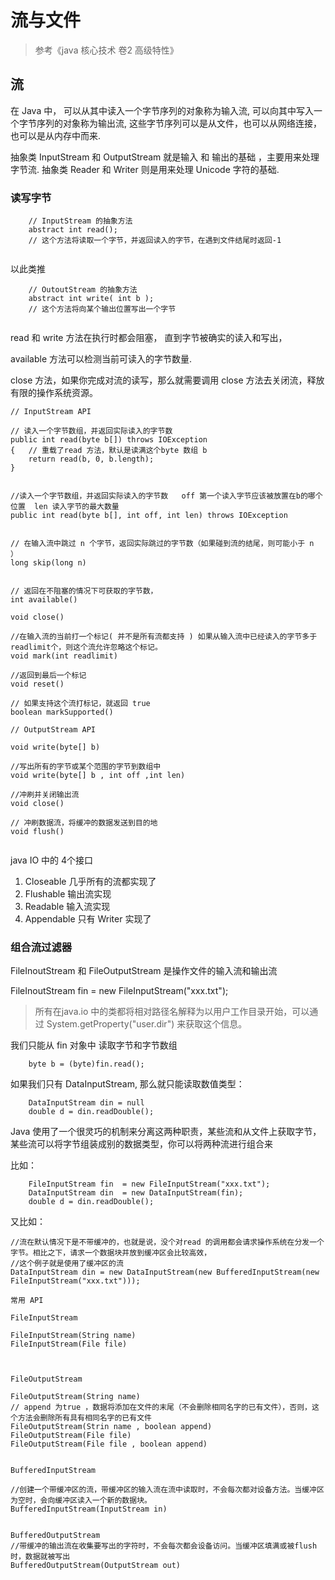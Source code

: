 # 流与文件 
> 参考《java 核心技术 卷2 高级特性》


## 流
在 Java 中， 可以从其中读入一个字节序列的对象称为输入流, 可以向其中写入一个字节序列的对象称为输出流, 这些字节序列可以是从文件，也可以从网络连接，也可以是从内存中而来.

抽象类 InputStream 和 OutputStream 就是输入 和 输出的基础 ，主要用来处理 字节流.
抽象类 Reader 和 Writer 则是用来处理 Unicode 字符的基础.


### 读写字节

```
	// InputStream 的抽象方法
	abstract int read();
	// 这个方法将读取一个字节，并返回读入的字节，在遇到文件结尾时返回-1
	
```

以此类推
```
	// OutoutStream 的抽象方法
	abstract int write( int b );
	// 这个方法将向某个输出位置写出一个字节
	
```

read 和 write 方法在执行时都会阻塞， 直到字节被确实的读入和写出， 

available 方法可以检测当前可读入的字节数量.

close 方法，如果你完成对流的读写，那么就需要调用 close 方法去关闭流，释放有限的操作系统资源。

```
// InputStream API 

// 读入一个字节数组，并返回实际读入的字节数
public int read(byte b[]) throws IOException 
{   // 重载了read 方法，默认是读满这个byte 数组 b 
	return read(b, 0, b.length);
}


//读入一个字节数组，并返回实际读入的字节数   off 第一个读入字节应该被放置在b的哪个位置  len 读入字节的最大数量
public int read(byte b[], int off, int len) throws IOException


// 在输入流中跳过 n 个字节，返回实际跳过的字节数（如果碰到流的结尾，则可能小于 n ）
long skip(long n)


// 返回在不阻塞的情况下可获取的字节数， 
int available()

void close()

//在输入流的当前打一个标记( 并不是所有流都支持 ) 如果从输入流中已经读入的字节多于 readlimit个，则这个流允许忽略这个标记。
void mark(int readlimit)

//返回到最后一个标记
void reset()

// 如果支持这个流打标记，就返回 true
boolean markSupported()

```

```
// OutputStream API 

void write(byte[] b)

//写出所有的字节或某个范围的字节到数组中
void write(byte[] b , int off ,int len)

//冲刷并关闭输出流
void close()

// 冲刷数据流，将缓冲的数据发送到目的地
void flush()


```


java IO 中的 4个接口
1. Closeable    几乎所有的流都实现了
2. Flushable    输出流实现
3. Readable     输入流实现
4. Appendable   只有 Writer 实现了





### 组合流过滤器
FileInoutStream 和 FileOutputStream  是操作文件的输入流和输出流

FileInoutStream fin = new FileInputStream("xxx.txt");

> 所有在java.io 中的类都将相对路径名解释为以用户工作目录开始，可以通过 System.getProperty("user.dir") 来获取这个信息。

我们只能从 fin 对象中 读取字节和字节数组

```
	byte b = (byte)fin.read();
```
 如果我们只有 DataInputStream, 那么就只能读取数值类型：

```
	DataInputStream din = null
	double d = din.readDouble();
```

Java 使用了一个很灵巧的机制来分离这两种职责，某些流和从文件上获取字节，某些流可以将字节组装成别的数据类型，你可以将两种流进行组合来

比如：
```
	FileInputStream fin  = new FileInputStream("xxx.txt");
	DataInputStream din  = new DataInputStream(fin);
	double d = din.readDouble();

```

又比如：

```
//流在默认情况下是不带缓冲的，也就是说，没个对read 的调用都会请求操作系统在分发一个字节。相比之下，请求一个数据块并放到缓冲区会比较高效，
//这个例子就是使用了缓冲区的流
DataInputStream din = new DataInputStream(new BufferedInputStream(new FileInputStream("xxx.txt")));

```



```
常用 API

FileInputStream  

FileInputStream(String name)
FileInputStream(File file)



FileOutputStream

FileOutputStream(String name)
// append 为true ，数据将添加在文件的末尾（不会删除相同名字的已有文件），否则，这个方法会删除所有具有相同名字的已有文件
FileOutputStream(Strin name , boolean append)
FileOutputStream(File file)
FileOutputStream(File file , boolean append)


BufferedInputStream

//创建一个带缓冲区的流，带缓冲区的输入流在流中读取时，不会每次都对设备方法。当缓冲区为空时，会向缓冲区读入一个新的数据块。 
BufferedInputStream(InputStream in)


BufferedOutputStream
//带缓冲的输出流在收集要写出的字符时，不会每次都会设备访问。当缓冲区填满或被flush 时，数据就被写出
BufferedOutputStream(OutputStream out)


```








